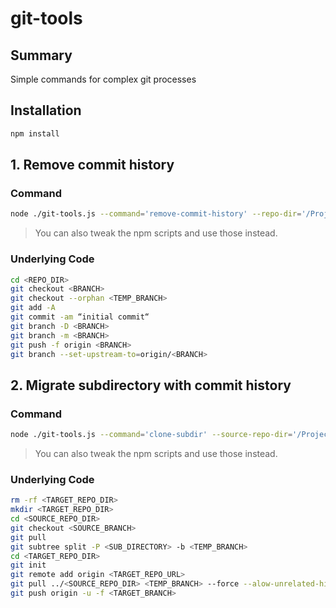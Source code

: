 # git-tools

## Summary

Simple commands for complex git processes

## Installation

```bash
npm install
```

## 1. Remove commit history

### Command

```bash
node ./git-tools.js --command='remove-commit-history' --repo-dir='/Projects/projext-xyz' --branch=master
```
> You can also tweak the npm scripts and use those instead.

### Underlying Code

```bash
cd <REPO_DIR>
git checkout <BRANCH>
git checkout --orphan <TEMP_BRANCH>
git add -A
git commit -am “initial commit“
git branch -D <BRANCH>
git branch -m <BRANCH>
git push -f origin <BRANCH>
git branch --set-upstream-to=origin/<BRANCH>
```

## 2. Migrate subdirectory with commit history

### Command

```bash
node ./git-tools.js --command='clone-subdir' --source-repo-dir='/Projects/project-abc' --target-repo-dir='/Projects/project-xyz' --target-repo-url='https://github.com/<user>/project-xyz.git' --source-branch=master --target-branch=master --sub-directory=src
```

> You can also tweak the npm scripts and use those instead.

### Underlying Code

```bash
rm -rf <TARGET_REPO_DIR>
mkdir <TARGET_REPO_DIR>
cd <SOURCE_REPO_DIR>
git checkout <SOURCE_BRANCH>
git pull
git subtree split -P <SUB_DIRECTORY> -b <TEMP_BRANCH>
cd <TARGET_REPO_DIR>
git init
git remote add origin <TARGET_REPO_URL>
git pull ../<SOURCE_REPO_DIR> <TEMP_BRANCH> --force --alow-unrelated-histories
git push origin -u -f <TARGET_BRANCH>
```
